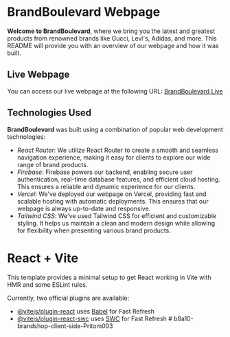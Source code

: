 

# BrandBoulevard Webpage

**Welcome to BrandBoulevard**, where we bring you the latest and greatest products from renowned brands like Gucci, Levi's, Adidas, and more. This README will provide you with an overview of our webpage and how it was built.

## Live Webpage

You can access our live webpage at the following URL: [BrandBoulevard Live](https://brand-shop-6c3e0.web.app/)

## Technologies Used

**BrandBoulevard** was built using a combination of popular web development technologies:

- *React Router*: We utilize React Router to create a smooth and seamless navigation experience, making it easy for clients to explore our wide range of brand products.
- *Firebase*: Firebase powers our backend, enabling secure user authentication, real-time database features, and efficient cloud hosting. This ensures a reliable and dynamic experience for our clients.
- *Vercel*: We've deployed our webpage on Vercel, providing fast and scalable hosting with automatic deployments. This ensures that our webpage is always up-to-date and responsive.
- *Tailwind CSS*: We've used Tailwind CSS for efficient and customizable styling. It helps us maintain a clean and modern design while allowing for flexibility when presenting various brand products.

# React + Vite

This template provides a minimal setup to get React working in Vite with HMR and some ESLint rules.

Currently, two official plugins are available:

- [@vitejs/plugin-react](https://github.com/vitejs/vite-plugin-react/blob/main/packages/plugin-react/README.md) uses [Babel](https://babeljs.io/) for Fast Refresh
- [@vitejs/plugin-react-swc](https://github.com/vitejs/vite-plugin-react-swc) uses [SWC](https://swc.rs/) for Fast Refresh
#   b 8 a 1 0 - b r a n d s h o p - c l i e n t - s i d e - P r i t o m 0 0 3 
 
 
